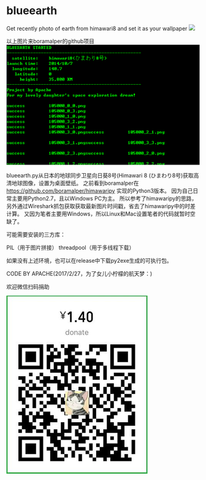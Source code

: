 # blueearth

Get recently photo of earth from himawari8 and set it as your wallpaper
![](https://camo.githubusercontent.com/32a8df9c209c416b32aabd482d609e231a2bf382/68747470733a2f2f692e67697068792e636f6d2f6c3376526e4d594e6e6268646e7a3554792e676966)

以上图片来boramalper的github项目
![](./snapshort.png)

blueearth.py从日本的地球同步卫星向日葵8号(Himawari 8 (ひまわり8号)获取高清地球图像，设置为桌面壁纸。
之前看到boramalper在 https://github.com/boramalper/himawaripy
实现的Python3版本。
因为自己日常主要用Python2.7，且以Windows PC为主。
所以参考了himawaripy的思路，另外通过Wireshark抓包获取获取最新图片时间戳，省去了himawaripy中的时差计算。
又因为笔者主要用Windows，所以Linux和Mac设置笔者的代码就暂时空缺了。


可能需要安装的三方库：

PIL（用于图片拼接）
threadpool（用于多线程下载）

如果没有上述环境，也可以在release中下载py2exe生成的可执行包。

CODE BY APACHE(2017/2/27，为了女儿小柠檬的航天梦：)

欢迎微信扫码捐助

![](./wx-donate.jpg)

